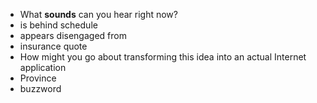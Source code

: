 * What **sounds** can you hear right now?
* is behind schedule
* appears disengaged from
* insurance quote
* How might you go about transforming this idea into an actual Internet application
* Province
* buzzword
